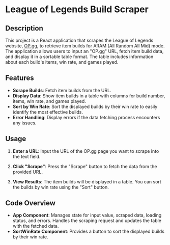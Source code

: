 # League of Legends Build Scraper

## Description

This project is a React application that scrapes the League of Legends website, [OP.gg](https://www.op.gg/), to retrieve item builds for ARAM (All Random All Mid) mode. The application allows users to input an "OP.gg" URL, fetch item build data, and display it in a sortable table format. The table includes information about each build's items, win rate, and games played.

## Features

- **Scrape Builds**: Fetch item builds from the URL.
- **Display Data**: Show item builds in a table with columns for build number, items, win rate, and games played.
- **Sort by Win Rate**: Sort the displayed builds by their win rate to easily identify the most effective builds.
- **Error Handling**: Display errors if the data fetching process encounters any issues.

## Usage

1. **Enter a URL**:
    Input the URL of the OP.gg page you want to scrape into the text field.

2. **Click "Scrape"**:
    Press the "Scrape" button to fetch the data from the provided URL.

3. **View Results**:
    The item builds will be displayed in a table. You can sort the builds by win rate using the "Sort" button.

## Code Overview

- **App Component**: Manages state for input value, scraped data, loading status, and errors. Handles the scraping request and updates the table with the fetched data.
- **SortWinRate Component**: Provides a button to sort the displayed builds by their win rate.


